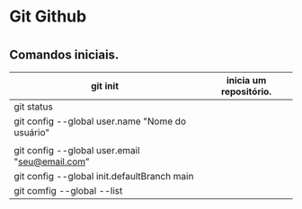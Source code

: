# Git Github

# 

## Comandos iniciais.

| git init | inicia um repositório. |
| --- | --- |
| git status |  |
| git config --global user.name "Nome do usuário"
 |  |
| git config --global user.email "seu@email.com” |  |
| git config --global init.defaultBranch main |  |
| git comfig --global --list |  |